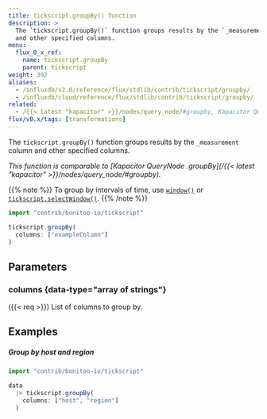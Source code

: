 ```yaml
---
title: tickscript.groupBy() function
description: >
  The `tickscript.groupBy()` function groups results by the `_measurement` column
  and other specified columns.
menu:
  flux_0_x_ref:
    name: tickscript.groupBy
    parent: tickscript
weight: 302
aliases:
  - /influxdb/v2.0/reference/flux/stdlib/contrib/tickscript/groupby/
  - /influxdb/cloud/reference/flux/stdlib/contrib/tickscript/groupby/
related:
  - /{{< latest "kapacitor" >}}/nodes/query_node/#groupby, Kapacitor QueryNode - groupBy
flux/v0.x/tags: [transformations]
---
```


The `tickscript.groupBy()` function groups results by the `_measurement` column and
other specified columns.

_This function is comparable to [Kapacitor QueryNode .groupBy](/{{< latest "kapacitor" >}}/nodes/query_node/#groupby)._

{{% note %}}
To group by intervals of time, use [`window()`](/flux/v0.x/stdlib/universe/window/)
or [`tickscript.selectWindow()`](/flux/v0.x/stdlib/contrib/bonitoo-io/tickscript/selectwindow/).
{{% /note %}}

```js
import "contrib/bonitoo-io/tickscript"

tickscript.groupBy(
  columns: ["exampleColumn"]
)
```

## Parameters

### columns {data-type="array of strings"}
({{< req >}})
List of columns to group by.

## Examples

##### Group by host and region
```js
import "contrib/bonitoo-io/tickscript"

data
  |> tickscript.groupBy(
    columns: ["host", "region"]
  )
```
